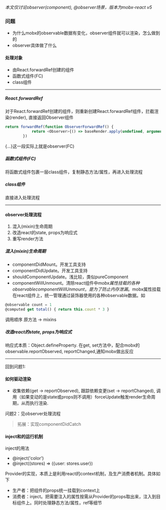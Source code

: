 *本文仅讨论observer(component), @observer场景，版本为mobx-react v5*

### 问题
- 为什么mobx的observable数据有变化，observer组件就可以渲染，怎么做到的
- observer具体做了什么

#### 处理对象
- 由React.forwardRef创建的组件
- 函数式组件(FC)
- class组件
---
##### React.forwardRef
对于React.forwardRef创建的组件，则重新创建React.forwardRef组件，拦截渲染(render), 直接返回Observer组件
```javascript
return forwardRef(function ObserverForwardRef() {
            return <Observer>{() => baseRender.apply(undefined, arguments)}</Observer>
        })
```
<Observer>{...}</Observer>这一段实际上就是observer(FC)

##### 函数式组件(FC)
将函数式组件包裹一层class组件，复制静态方法/属性，再进入处理流程
##### class组件
直接进入处理流程

---
#### observer处理流程
1. 混入(mixin)生命周期
2. 改造react的state, props为响应式
3. 重写render方法

##### 混入(mixin)生命周期
- componentDidMount。开发工具支持
- componentDidUpdate。开发工具支持
- shouldComponentUpdate。浅比较，类似pureComponent
- componentWillUnmount。清除react组件中$mobx属性挂载的各种observable
componentWillUnmount，是为了防止内存泄漏。$mobx属性挂载在react组件上，统一管理通过装饰器使用的各种observable数据。如
```javascript
@observable count = 1
@computed get total() { return this.count * 3 }
```
调用顺序 原方法 -> mixins

##### 改造react的state, props为响应式
响应式本质：Object.defineProperty. 在get, set方法中，配合mobx的observable.reportObserved, reportChanged,通知mobx做出反应


---
回到问题1:
#### 如何驱动渲染
- 收集依赖(get -> reportObserved), 跟踪依赖变更(set -> reportChanged), 调用（如果变动的是state或props则不调用）forceUpdate触发render生命周期，从而执行渲染.

问题2：见observer处理流程

> 拓展：实现componentDidCatch

#### inject和<Provider/>的运行机制
inject的用法
- @inject('color')
- @inject((stores) => ({user: stores.user})

Provider的实现，本质上是利用react的context机制，及生产消费者机制。具体如下
- 生产者：把<Provider/>组件的props统一挂载到context上
- 消费者：inject。把需要注入的属性按需从Provider的props取出来，注入到目标组件上。同时处理静态方法/属性，ref等细节